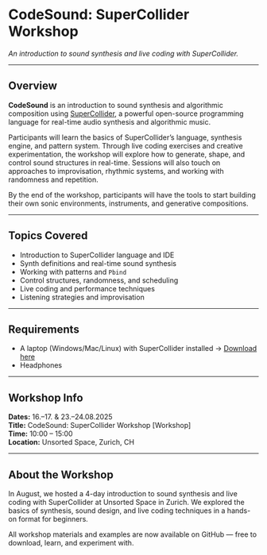 # CodeSound: SuperCollider Workshop

*An introduction to sound synthesis and live coding with SuperCollider.*

---

## Overview  

**CodeSound** is an introduction to sound synthesis and algorithmic composition using [SuperCollider](https://supercollider.github.io/), a powerful open-source programming language for real-time audio synthesis and algorithmic music.  
 
Participants will learn the basics of SuperCollider’s language, synthesis engine, and pattern system. Through live coding exercises and creative experimentation, the workshop will explore how to generate, shape, and control sound structures in real-time. Sessions will also touch on approaches to improvisation, rhythmic systems, and working with randomness and repetition.  

By the end of the workshop, participants will have the tools to start building their own sonic environments, instruments, and generative compositions.  

---

## Topics Covered  

- Introduction to SuperCollider language and IDE  
- Synth definitions and real-time sound synthesis  
- Working with patterns and `Pbind`  
- Control structures, randomness, and scheduling  
- Live coding and performance techniques  
- Listening strategies and improvisation  

---

## Requirements  

- A laptop (Windows/Mac/Linux) with SuperCollider installed → [Download here](https://supercollider.github.io/download)  
- Headphones  

---

## Workshop Info  

**Dates:** 16.–17. & 23.–24.08.2025  
**Title:** CodeSound: SuperCollider Workshop [Workshop]  
**Time:** 10:00 – 15:00  
**Location:** Unsorted Space, Zurich, CH  

---

## About the Workshop  

In August, we hosted a 4-day introduction to sound synthesis and live coding with SuperCollider at Unsorted Space in Zurich. We explored the basics of synthesis, sound design, and live coding techniques in a hands-on format for beginners.  

All workshop materials and examples are now available on GitHub — free to download, learn, and experiment with.  
